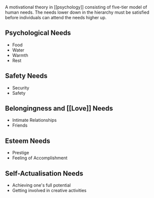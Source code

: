 A motivational theory in [[psychology]] consisting of five-tier model of human needs. The needs lower down in the hierarchy must be satisfied before individuals can attend the needs higher up.

## Psychological Needs
- Food
- Water
- Warmth
- Rest

## Safety Needs
- Security
- Safety

## Belongingness and [[Love]] Needs
- Intimate Relationships
- Friends

## Esteem Needs
- Prestige
- Feeling of Accomplishment

## Self-Actualisation Needs
- Achieving one's full potential
- Getting involved in creative activities
